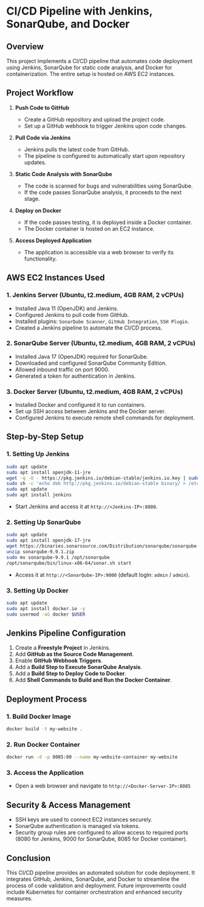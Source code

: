 # CI/CD Pipeline with Jenkins, SonarQube, and Docker

## Overview
This project implements a CI/CD pipeline that automates code deployment using Jenkins, SonarQube for static code analysis, and Docker for containerization. The entire setup is hosted on AWS EC2 instances.

## Project Workflow
1. **Push Code to GitHub**
   - Create a GitHub repository and upload the project code.
   - Set up a GitHub webhook to trigger Jenkins upon code changes.

2. **Pull Code via Jenkins**
   - Jenkins pulls the latest code from GitHub.
   - The pipeline is configured to automatically start upon repository updates.

3. **Static Code Analysis with SonarQube**
   - The code is scanned for bugs and vulnerabilities using SonarQube.
   - If the code passes SonarQube analysis, it proceeds to the next stage.

4. **Deploy on Docker**
   - If the code passes testing, it is deployed inside a Docker container.
   - The Docker container is hosted on an EC2 instance.

5. **Access Deployed Application**
   - The application is accessible via a web browser to verify its functionality.

## AWS EC2 Instances Used
### 1. Jenkins Server (Ubuntu, t2.medium, 4GB RAM, 2 vCPUs)
- Installed Java 11 (OpenJDK) and Jenkins.
- Configured Jenkins to pull code from GitHub.
- Installed plugins: `SonarQube Scanner`, `GitHub Integration`, `SSH Plugin`.
- Created a Jenkins pipeline to automate the CI/CD process.

### 2. SonarQube Server (Ubuntu, t2.medium, 4GB RAM, 2 vCPUs)
- Installed Java 17 (OpenJDK) required for SonarQube.
- Downloaded and configured SonarQube Community Edition.
- Allowed inbound traffic on port 9000.
- Generated a token for authentication in Jenkins.

### 3. Docker Server (Ubuntu, t2.medium, 4GB RAM, 2 vCPUs)
- Installed Docker and configured it to run containers.
- Set up SSH access between Jenkins and the Docker server.
- Configured Jenkins to execute remote shell commands for deployment.

## Step-by-Step Setup
### 1. Setting Up Jenkins
```sh
sudo apt update
sudo apt install openjdk-11-jre
wget -q -O - https://pkg.jenkins.io/debian-stable/jenkins.io.key | sudo apt-key add -
sudo sh -c 'echo deb http://pkg.jenkins.io/debian-stable binary/ > /etc/apt/sources.list.d/jenkins.list'
sudo apt update
sudo apt install jenkins
```
- Start Jenkins and access it at `http://<Jenkins-IP>:8080`.

### 2. Setting Up SonarQube
```sh
sudo apt update
sudo apt install openjdk-17-jre
wget https://binaries.sonarsource.com/Distribution/sonarqube/sonarqube-9.9.1.zip
unzip sonarqube-9.9.1.zip
sudo mv sonarqube-9.9.1 /opt/sonarqube
/opt/sonarqube/bin/linux-x86-64/sonar.sh start
```
- Access it at `http://<SonarQube-IP>:9000` (default login: `admin` / `admin`).

### 3. Setting Up Docker
```sh
sudo apt update
sudo apt install docker.io -y
sudo usermod -aG docker $USER
```

## Jenkins Pipeline Configuration
1. Create a **Freestyle Project** in Jenkins.
2. Add **GitHub as the Source Code Management**.
3. Enable **GitHub Webhook Triggers**.
4. Add a **Build Step to Execute SonarQube Analysis**.
5. Add a **Build Step to Deploy Code to Docker**.
6. Add **Shell Commands to Build and Run the Docker Container**.

## Deployment Process
### 1. Build Docker Image
```sh
docker build -t my-website .
```
### 2. Run Docker Container
```sh
docker run -d -p 8085:80 --name my-website-container my-website
```
### 3. Access the Application
- Open a web browser and navigate to `http://<Docker-Server-IP>:8085`

## Security & Access Management
- SSH keys are used to connect EC2 instances securely.
- SonarQube authentication is managed via tokens.
- Security group rules are configured to allow access to required ports (8080 for Jenkins, 9000 for SonarQube, 8085 for Docker container).

## Conclusion
This CI/CD pipeline provides an automated solution for code deployment. It integrates GitHub, Jenkins, SonarQube, and Docker to streamline the process of code validation and deployment. Future improvements could include Kubernetes for container orchestration and enhanced security measures.

